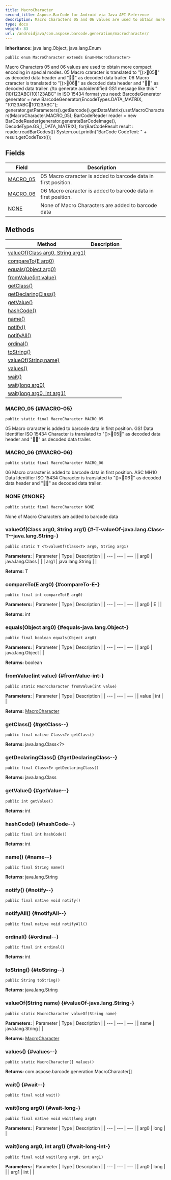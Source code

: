 ```yaml
---
title: MacroCharacter
second_title: Aspose.BarCode for Android via Java API Reference
description: Macro Characters 05 and 06 values are used to obtain more compact encoding in special modes.
type: docs
weight: 83
url: /androidjava/com.aspose.barcode.generation/macrocharacter/
---
```

**Inheritance:**
java.lang.Object, java.lang.Enum
```
public enum MacroCharacter extends Enum<MacroCharacter>
```

Macro Characters 05 and 06 values are used to obtain more compact encoding in special modes. 05 Macro craracter is translated to "[)>05" as decoded data header and "" as decoded data trailer. 06 Macro craracter is translated to "[)>06" as decoded data header and "" as decoded data trailer. //to generate autoidentified GS1 message like this "(10)123ABC(10)123ABC" in ISO 15434 format you need: BarcodeGenerator generator = new BarcodeGenerator(EncodeTypes.DATA\_MATRIX, "10123ABC10123ABC"); generator.getParameters().getBarcode().getDataMatrix().setMacroCharacters(MacroCharacter.MACRO\_05); BarCodeReader reader = new BarCodeReader(generator.generateBarCodeImage(), DecodeType.GS\_1\_DATA\_MATRIX); for(BarCodeResult result : reader.readBarCodes()) System.out.println("BarCode CodeText: " + result.getCodeText());
## Fields

| Field | Description |
| --- | --- |
| [MACRO_05](#MACRO-05) | 05 Macro craracter is added to barcode data in first position. |
| [MACRO_06](#MACRO-06) | 06 Macro craracter is added to barcode data in first position. |
| [NONE](#NONE) | None of Macro Characters are added to barcode data |
## Methods

| Method | Description |
| --- | --- |
| [<T>valueOf(Class<T> arg0, String arg1)](#-T-valueOf-java.lang.Class-T--java.lang.String-) |  |
| [compareTo(E arg0)](#compareTo-E-) |  |
| [equals(Object arg0)](#equals-java.lang.Object-) |  |
| [fromValue(int value)](#fromValue-int-) |  |
| [getClass()](#getClass--) |  |
| [getDeclaringClass()](#getDeclaringClass--) |  |
| [getValue()](#getValue--) |  |
| [hashCode()](#hashCode--) |  |
| [name()](#name--) |  |
| [notify()](#notify--) |  |
| [notifyAll()](#notifyAll--) |  |
| [ordinal()](#ordinal--) |  |
| [toString()](#toString--) |  |
| [valueOf(String name)](#valueOf-java.lang.String-) |  |
| [values()](#values--) |  |
| [wait()](#wait--) |  |
| [wait(long arg0)](#wait-long-) |  |
| [wait(long arg0, int arg1)](#wait-long-int-) |  |
### MACRO_05 {#MACRO-05}
```
public static final MacroCharacter MACRO_05
```


05 Macro craracter is added to barcode data in first position. GS1 Data Identifier ISO 15434 Character is translated to "[)>05" as decoded data header and "" as decoded data trailer.

### MACRO_06 {#MACRO-06}
```
public static final MacroCharacter MACRO_06
```


06 Macro craracter is added to barcode data in first position. ASC MH10 Data Identifier ISO 15434 Character is translated to "[)>06" as decoded data header and "" as decoded data trailer.

### NONE {#NONE}
```
public static final MacroCharacter NONE
```


None of Macro Characters are added to barcode data

### <T>valueOf(Class<T> arg0, String arg1) {#-T-valueOf-java.lang.Class-T--java.lang.String-}
```
public static T <T>valueOf(Class<T> arg0, String arg1)
```




**Parameters:**
| Parameter | Type | Description |
| --- | --- | --- |
| arg0 | java.lang.Class<T> |  |
| arg1 | java.lang.String |  |

**Returns:**
T
### compareTo(E arg0) {#compareTo-E-}
```
public final int compareTo(E arg0)
```




**Parameters:**
| Parameter | Type | Description |
| --- | --- | --- |
| arg0 | E |  |

**Returns:**
int
### equals(Object arg0) {#equals-java.lang.Object-}
```
public final boolean equals(Object arg0)
```




**Parameters:**
| Parameter | Type | Description |
| --- | --- | --- |
| arg0 | java.lang.Object |  |

**Returns:**
boolean
### fromValue(int value) {#fromValue-int-}
```
public static MacroCharacter fromValue(int value)
```




**Parameters:**
| Parameter | Type | Description |
| --- | --- | --- |
| value | int |  |

**Returns:**
[MacroCharacter](../../com.aspose.barcode.generation/macrocharacter)
### getClass() {#getClass--}
```
public final native Class<?> getClass()
```




**Returns:**
java.lang.Class<?>
### getDeclaringClass() {#getDeclaringClass--}
```
public final Class<E> getDeclaringClass()
```




**Returns:**
java.lang.Class<E>
### getValue() {#getValue--}
```
public int getValue()
```




**Returns:**
int
### hashCode() {#hashCode--}
```
public final int hashCode()
```




**Returns:**
int
### name() {#name--}
```
public final String name()
```




**Returns:**
java.lang.String
### notify() {#notify--}
```
public final native void notify()
```




### notifyAll() {#notifyAll--}
```
public final native void notifyAll()
```




### ordinal() {#ordinal--}
```
public final int ordinal()
```




**Returns:**
int
### toString() {#toString--}
```
public String toString()
```




**Returns:**
java.lang.String
### valueOf(String name) {#valueOf-java.lang.String-}
```
public static MacroCharacter valueOf(String name)
```




**Parameters:**
| Parameter | Type | Description |
| --- | --- | --- |
| name | java.lang.String |  |

**Returns:**
[MacroCharacter](../../com.aspose.barcode.generation/macrocharacter)
### values() {#values--}
```
public static MacroCharacter[] values()
```




**Returns:**
com.aspose.barcode.generation.MacroCharacter[]
### wait() {#wait--}
```
public final void wait()
```




### wait(long arg0) {#wait-long-}
```
public final native void wait(long arg0)
```




**Parameters:**
| Parameter | Type | Description |
| --- | --- | --- |
| arg0 | long |  |

### wait(long arg0, int arg1) {#wait-long-int-}
```
public final void wait(long arg0, int arg1)
```




**Parameters:**
| Parameter | Type | Description |
| --- | --- | --- |
| arg0 | long |  |
| arg1 | int |  |

